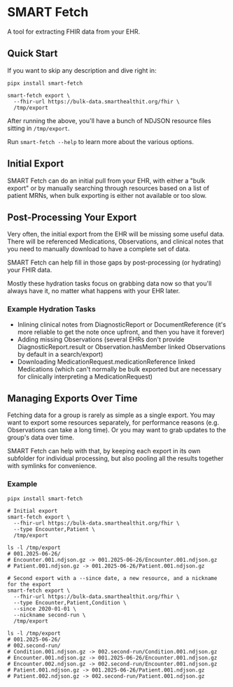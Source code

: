 # SMART Fetch

A tool for extracting FHIR data from your EHR.

## Quick Start

If you want to skip any description and dive right in:

```shell
pipx install smart-fetch

smart-fetch export \
  --fhir-url https://bulk-data.smarthealthit.org/fhir \
  /tmp/export
```

After running the above, you'll have a bunch of NDJSON resource files sitting in `/tmp/export`.

Run `smart-fetch --help` to learn more about the various options.

## Initial Export

SMART Fetch can do an initial pull from your EHR,
with either a "bulk export" or by manually searching through resources 
based on a list of patient MRNs,
when bulk exporting is either not available or too slow.

## Post-Processing Your Export

Very often, the initial export from the EHR will be missing some useful data.
There will be referenced Medications, Observations, and clinical notes that you need to manually
download to have a complete set of data.

SMART Fetch can help fill in those gaps by post-processing (or hydrating) your FHIR data.

Mostly these hydration tasks focus on grabbing data now so that you'll always have it,
no matter what happens with your EHR later.

### Example Hydration Tasks

- Inlining clinical notes from DiagnosticReport or DocumentReference
  (it's more reliable to get the note once upfront, and then you have it forever)
- Adding missing Observations (several EHRs don't provide
  DiagnosticReport.result or Observation.hasMember linked
  Observations by default in a search/export)
- Downloading MedicationRequest.medicationReference linked
  Medications (which can't normally be bulk exported but
  are necessary for clinically interpreting a MedicationRequest)

## Managing Exports Over Time

Fetching data for a group is rarely as simple as a single export.
You may want to export some resources separately, for performance reasons
(e.g. Observations can take a long time).
Or you may want to grab updates to the group's data over time.

SMART Fetch can help with that, by keeping each export in its own subfolder
for individual processing,
but also pooling all the results together with symlinks for convenience.

### Example

```shell
pipx install smart-fetch

# Initial export
smart-fetch export \
  --fhir-url https://bulk-data.smarthealthit.org/fhir \
  --type Encounter,Patient \
  /tmp/export

ls -l /tmp/export
# 001.2025-06-26/
# Encounter.001.ndjson.gz -> 001.2025-06-26/Encounter.001.ndjson.gz
# Patient.001.ndjson.gz -> 001.2025-06-26/Patient.001.ndjson.gz

# Second export with a --since date, a new resource, and a nickname for the export
smart-fetch export \
  --fhir-url https://bulk-data.smarthealthit.org/fhir \
  --type Encounter,Patient,Condition \
  --since 2020-01-01 \
  --nickname second-run \
  /tmp/export

ls -l /tmp/export
# 001.2025-06-26/
# 002.second-run/
# Condition.001.ndjson.gz -> 002.second-run/Condition.001.ndjson.gz
# Encounter.001.ndjson.gz -> 001.2025-06-26/Encounter.001.ndjson.gz
# Encounter.002.ndjson.gz -> 002.second-run/Encounter.001.ndjson.gz
# Patient.001.ndjson.gz -> 001.2025-06-26/Patient.001.ndjson.gz
# Patient.002.ndjson.gz -> 002.second-run/Patient.001.ndjson.gz
```
